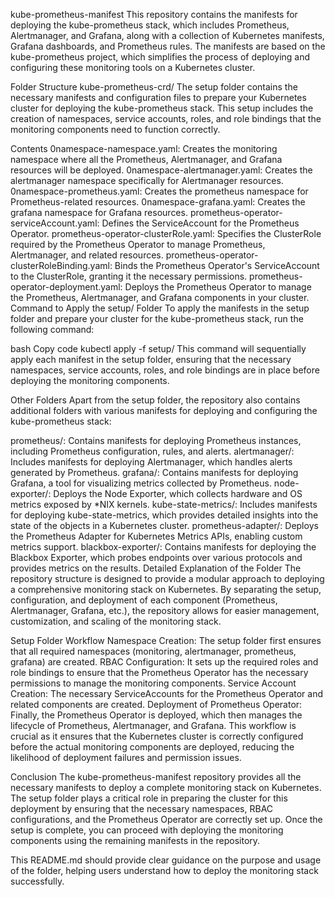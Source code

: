kube-prometheus-manifest
This repository contains the manifests for deploying the kube-prometheus stack, which includes Prometheus, Alertmanager, and Grafana, along with a collection of Kubernetes manifests, Grafana dashboards, and Prometheus rules. The manifests are based on the kube-prometheus project, which simplifies the process of deploying and configuring these monitoring tools on a Kubernetes cluster.

Folder Structure
kube-prometheus-crd/
The setup folder contains the necessary manifests and configuration files to prepare your Kubernetes cluster for deploying the kube-prometheus stack. This setup includes the creation of namespaces, service accounts, roles, and role bindings that the monitoring components need to function correctly.

Contents
0namespace-namespace.yaml: Creates the monitoring namespace where all the Prometheus, Alertmanager, and Grafana resources will be deployed.
0namespace-alertmanager.yaml: Creates the alertmanager namespace specifically for Alertmanager resources.
0namespace-prometheus.yaml: Creates the prometheus namespace for Prometheus-related resources.
0namespace-grafana.yaml: Creates the grafana namespace for Grafana resources.
prometheus-operator-serviceAccount.yaml: Defines the ServiceAccount for the Prometheus Operator.
prometheus-operator-clusterRole.yaml: Specifies the ClusterRole required by the Prometheus Operator to manage Prometheus, Alertmanager, and related resources.
prometheus-operator-clusterRoleBinding.yaml: Binds the Prometheus Operator's ServiceAccount to the ClusterRole, granting it the necessary permissions.
prometheus-operator-deployment.yaml: Deploys the Prometheus Operator to manage the Prometheus, Alertmanager, and Grafana components in your cluster.
Command to Apply the setup/ Folder
To apply the manifests in the setup folder and prepare your cluster for the kube-prometheus stack, run the following command:

bash
Copy code
kubectl apply -f setup/
This command will sequentially apply each manifest in the setup folder, ensuring that the necessary namespaces, service accounts, roles, and role bindings are in place before deploying the monitoring components.

Other Folders
Apart from the setup folder, the repository also contains additional folders with various manifests for deploying and configuring the kube-prometheus stack:

prometheus/: Contains manifests for deploying Prometheus instances, including Prometheus configuration, rules, and alerts.
alertmanager/: Includes manifests for deploying Alertmanager, which handles alerts generated by Prometheus.
grafana/: Contains manifests for deploying Grafana, a tool for visualizing metrics collected by Prometheus.
node-exporter/: Deploys the Node Exporter, which collects hardware and OS metrics exposed by *NIX kernels.
kube-state-metrics/: Includes manifests for deploying kube-state-metrics, which provides detailed insights into the state of the objects in a Kubernetes cluster.
prometheus-adapter/: Deploys the Prometheus Adapter for Kubernetes Metrics APIs, enabling custom metrics support.
blackbox-exporter/: Contains manifests for deploying the Blackbox Exporter, which probes endpoints over various protocols and provides metrics on the results.
Detailed Explanation of the Folder
The repository structure is designed to provide a modular approach to deploying a comprehensive monitoring stack on Kubernetes. By separating the setup, configuration, and deployment of each component (Prometheus, Alertmanager, Grafana, etc.), the repository allows for easier management, customization, and scaling of the monitoring stack.

Setup Folder Workflow
Namespace Creation: The setup folder first ensures that all required namespaces (monitoring, alertmanager, prometheus, grafana) are created.
RBAC Configuration: It sets up the required roles and role bindings to ensure that the Prometheus Operator has the necessary permissions to manage the monitoring components.
Service Account Creation: The necessary ServiceAccounts for the Prometheus Operator and related components are created.
Deployment of Prometheus Operator: Finally, the Prometheus Operator is deployed, which then manages the lifecycle of Prometheus, Alertmanager, and Grafana.
This workflow is crucial as it ensures that the Kubernetes cluster is correctly configured before the actual monitoring components are deployed, reducing the likelihood of deployment failures and permission issues.

Conclusion
The kube-prometheus-manifest repository provides all the necessary manifests to deploy a complete monitoring stack on Kubernetes. The setup folder plays a critical role in preparing the cluster for this deployment by ensuring that the necessary namespaces, RBAC configurations, and the Prometheus Operator are correctly set up. Once the setup is complete, you can proceed with deploying the monitoring components using the remaining manifests in the repository.

This README.md should provide clear guidance on the purpose and usage of the folder, helping users understand how to deploy the monitoring stack successfully.
